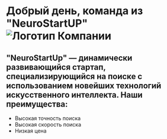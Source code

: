 # Добрый день, команда из "NeuroStartUP" ![Логотип Компании](https://camo.githubusercontent.com/ace14ee894d150192a7b05b12410738aa65528da742bbce69315a5f441320ea7/68747470733a2f2f692e696d6775722e636f6d2f495a4f525769492e706e67)

## "NeuroStartUp" — динамически развивающийся стартап, специализирующийся на поиске с использованием новейших технологий искусственного интеллекта. Наши преимущества:

*  Высокая точность поиска
* Высокая скорость поиска
* Низкая цена